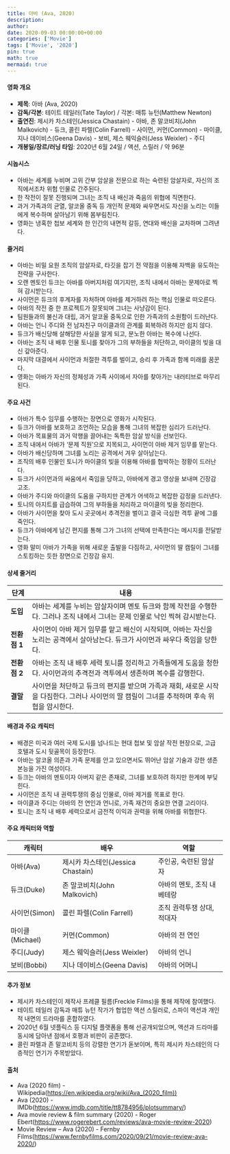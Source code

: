 ```yaml
---
title: 아바 (Ava, 2020)
description: 
author: 
date: 2020-09-03 00:00:00+00:00
categories: ['Movie']
tags: ['Movie', '2020']
pin: true
math: true
mermaid: true
---
```

#### 영화 개요

- **제목**: 아바 (Ava, 2020)  
- **감독/각본**: 테이트 테일러(Tate Taylor) / 각본: 매튜 뉴턴(Matthew Newton)  
- **출연진**: 제시카 차스테인(Jessica Chastain) - 아바, 존 말코비치(John Malkovich) - 듀크, 콜린 파렐(Colin Farrell) - 사이먼, 커먼(Common) - 마이클, 지나 데이비스(Geena Davis) - 보비, 제스 웨익슬러(Jess Weixler) - 주디  
- **개봉일/장르/러닝 타임**: 2020년 6월 24일 / 액션, 스릴러 / 약 96분  

#### 시놉시스

- 아바는 세계를 누비며 고위 간부 암살을 전문으로 하는 숙련된 암살자로, 자신의 조직에서조차 위험 인물로 간주된다.  
- 한 작전이 잘못 진행되며 그녀는 조직 내 배신과 죽음의 위협에 직면한다.  
- 과거 가족과의 균열, 알코올 중독 등 개인적 문제와 싸우면서도 자신을 노리는 이들에게 복수하며 살아남기 위해 몸부림친다.  
- 영화는 냉혹한 첩보 세계와 한 인간의 내면적 갈등, 연대와 배신을 교차하며 그려낸다.  

#### 줄거리

- 아바는 비밀 요원 조직의 암살자로, 타깃을 잡기 전 약점을 이용해 자백을 유도하는 전략을 구사한다.  
- 오랜 멘토인 듀크는 아바를 아버지처럼 여기지만, 조직 내에서 아바는 문제아로 찍혀 감시받는다.  
- 사이먼은 듀크의 후계자를 자처하며 아바를 제거하려 하는 핵심 인물로 떠오른다.  
- 아바의 작전 중 한 프로젝트가 잘못되며 그녀는 사냥감이 된다.  
- 팀원들과의 불신과 대립, 과거 알코올 중독으로 인한 가족과의 소원함이 드러난다.  
- 아바는 언니 주디와 전 남자친구 마이클과의 관계를 회복하려 하지만 쉽지 않다.  
- 듀크가 배신당해 살해당한 사실을 알게 되고, 분노한 아바는 복수에 나선다.  
- 아바는 조직 내 배후 인물 토니를 찾아가 그의 부하들을 처단하고, 마이클의 빚을 대신 갚아준다.  
- 마지막 대결에서 사이먼과 처절한 격투를 벌이고, 승리 후 가족과 함께 미래를 꿈꾼다.  
- 영화는 아바가 자신의 정체성과 가족 사이에서 자아를 찾아가는 내러티브로 마무리된다.  

#### 주요 사건

- 아바가 특수 임무를 수행하는 장면으로 영화가 시작된다.  
- 듀크가 아바를 보호하고 조언하는 모습을 통해 그녀의 복잡한 심리가 드러난다.  
- 아바가 목표물의 과거 악행을 끌어내는 독특한 암살 방식을 선보인다.  
- 조직 내에서 아바가 ‘문제 직원’으로 지목되고, 사이먼이 아바 제거 임무를 맡는다.  
- 아바가 배신당하며 그녀를 노리는 공격에서 겨우 살아남는다.  
- 조직의 배후 인물인 토니가 마이클의 빚을 이용해 아바를 협박하는 정황이 드러난다.  
- 듀크가 사이먼과의 싸움에서 죽임을 당하고, 아바에게 경고 영상을 보내며 긴장감 고조.  
- 아바가 주디와 마이클의 도움을 구하지만 관계가 어색하고 복잡한 감정을 드러낸다.  
- 토니의 아지트를 급습하여 그의 부하들을 처리하고 마이클의 빚을 정리한다.  
- 아바가 사이먼을 찾아 도시 곳곳에서 추격전을 벌이고 결국 극심한 격투 끝에 그를 죽인다.  
- 듀크가 아바에게 남긴 편지를 통해 그가 그녀의 선택에 만족한다는 메시지를 전달받는다.  
- 영화 말미 아바가 가족을 위해 새로운 출발을 다짐하고, 사이먼의 딸 캠릴이 그녀를 스토킹하는 듯한 장면으로 긴장감 유지.  

#### 상세 줄거리

| **단계**  | **내용**                                                                                                                                                           |
|-----------|-------------------------------------------------------------------------------------------------------------------------------------------------------------------|
| **도입** | 아바는 세계를 누비는 암살자이며 멘토 듀크와 함께 작전을 수행한다. 그러나 조직 내에서 그녀는 문제 인물로 낙인 찍혀 감시받는다.                                                       |
| **전환점 1** | 사이먼이 아바 제거 임무를 맡고 배신이 시작되며, 아바는 자신을 노리는 공격에서 살아남는다. 듀크가 사이먼과 싸우다 죽임을 당한다.                                                  |
| **전환점 2** | 아바는 조직 내 배후 세력 토니를 정리하고 가족들에게 도움을 청한다. 사이먼과의 추격전과 격투에서 생존하며 복수를 감행한다.                                                        |
| **결말** | 사이먼을 처단하고 듀크의 편지를 받으며 가족과 재회, 새로운 시작을 다짐한다. 그러나 사이먼의 딸 캠릴이 그녀를 추적하며 후속 위협을 암시한다.                                           |

#### 배경과 주요 캐릭터

- 배경은 미국과 여러 국제 도시를 넘나드는 현대 첩보 및 암살 작전 현장으로, 고급 호텔과 도시 뒷골목이 등장한다.  
- 아바는 알코올 의존과 가족 문제를 안고 있으면서도 뛰어난 암살 기술과 강한 생존 본능을 가진 여성이다.  
- 듀크는 아바의 멘토이자 아버지 같은 존재로, 그녀를 보호하려 하지만 한계에 부딪힌다.  
- 사이먼은 조직 내 권력투쟁의 중심 인물로, 아바 제거를 목표로 한다.  
- 마이클과 주디는 아바의 전 연인과 언니로, 가족 재건의 중요한 연결 고리이다.  
- 토니는 조직 내 배후 세력으로서 금전적 이익과 권력을 위해 아바를 위협한다.  

#### 주요 캐릭터와 역할

| **캐릭터**  | **배우**              | **역할**                  |
|-------------|-----------------------|---------------------------|
| 아바(Ava)    | 제시카 차스테인(Jessica Chastain)   | 주인공, 숙련된 암살자      |
| 듀크(Duke)  | 존 말코비치(John Malkovich)      | 아바의 멘토, 조직 내 베테랑 |
| 사이먼(Simon) | 콜린 파렐(Colin Farrell)           | 조직 권력투쟁 상대, 적대자 |
| 마이클(Michael) | 커먼(Common)                   | 아바의 전 연인              |
| 주디(Judy)   | 제스 웨익슬러(Jess Weixler)        | 아바의 언니                |
| 보비(Bobbi)  | 지나 데이비스(Geena Davis)          | 아바의 어머니              |

#### 추가 정보

- 제시카 차스테인이 제작사 프레클 필름(Freckle Films)을 통해 제작에 참여했다.  
- 테이트 테일러 감독과 매튜 뉴턴 작가가 협업한 액션 스릴러로, 스파이 액션과 개인적 내면의 드라마를 혼합하였다.  
- 2020년 6월 넷플릭스 등 디지털 플랫폼을 통해 선공개되었으며, 액션과 드라마를 동시에 담아낸 점에서 호평과 비판이 공존했다.  
- 콜린 파렐과 존 말코비치 등의 강렬한 연기가 돋보이며, 특히 제시카 차스테인의 다층적인 연기가 주목받았다.  

#### 출처

- Ava (2020 film) - Wikipedia(https://en.wikipedia.org/wiki/Ava_(2020_film))  
- Ava (2020) - IMDb(https://www.imdb.com/title/tt8784956/plotsummary/)  
- Ava movie review & film summary (2020) - Roger Ebert(https://www.rogerebert.com/reviews/ava-movie-review-2020)  
- Movie Review – Ava (2020) - Fernby Films(https://www.fernbyfilms.com/2020/09/21/movie-review-ava-2020/)
